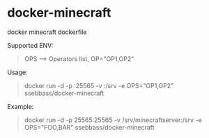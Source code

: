 # docker-minecraft
docker minecraft dockerfile

Supported ENV:
> OPS -->  Operators list, OP="OP1,OP2"

Usage:
> docker run -d -p <host>:25565 -v <some dir>:/srv -e OPS="OP1,OP2" ssebbass/docker-minecraft

Example:
> docker run -d -p 25565:25565 -v /srv/minecraftserver:/srv -e OPS="FOO,BAR" ssebbass/docker-minecraft
